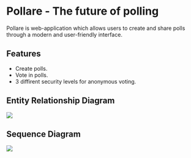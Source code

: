 # Pollare - The future of polling
Pollare is web-application which allows users to create and share polls through a modern and user-friendly interface.

## Features
* Create polls.
* Vote in polls.
* 3 diffirent security levels for anonymous voting.

## Entity Relationship Diagram
![](http://www.plantuml.com/plantuml/png/TLHDJ-im4BppAvPoeK-FxnkgAdXIGLmGGZt0ANBiBRMUOmVReUBVOwz34YUj3r4qCvxrRiQvSvvPtrJg2C9o_wMkcMKLk2qJPYVr1soOSaWiFRpq2k75ACKi9kXOu4Pg1CzAXQUQLJW7hfXp4DzXiO3JzT-JXuVxiEQmN1ub8rBNmSZD1q3Zq6R0b_6O0TQe732rbqO7Y31oX5juUbwl7bUl84K6hrTlQphN57Mg-PYYt2AB_eLW7lTMSCWRA_rteV0Bqo1rE3IKndjJWTcqEuY9Qr4kypsBYt89t6WVUXleTbl9jq03W9rK2ag4Eiprl5ESdNMlbxVm4cVEz3TjwKLN8oRMtrXJKTLErHwCGQFbPuEW36SAP0rC28kXQ9HtwkknPpJCpJgdu5etfPByeDlDFhU3PenpqsZVMw0MDF4KW3Il_lF4uHTj2iPSJDiXBkPip54YQ3A5h8ksbwaYjJkKa8QoFOtcBvn7CqEnOb9byB-dv_lNTuh3pbW1gGBTZMc5NxYlG71xSQRwAJ4SOi-Idq37hIGijvrTpK90OVPdbYx0y7uEE9hSeBSn1OCMzcxRKo-HTo4OuTS6Fm00)

## Sequence Diagram
![](http://www.plantuml.com/plantuml/png/lLNHRjem57tFLrpnKfZ6cX2W8X8RjANg9BeX2ji3GfD935XBOYjsYdZPjyzEOcA8W4gJzf8uji-zzroVumouG8b8ez0IH8GO9ZGCKO8j_fl432Ke0hv50TsHU0Dh579iMSWND849JZYDBRb749ym50kuJ-YEu-HeRiXOI7maoCbUbUTeOgwG0H9eXJY6ns9WMVq-ZEc6n20e3EyVd9OBEoAsm13dEve4y3XwQdUw_RwgYxmXWNLf-GkQdtLX7ZpFPXDWb0ku3LNG4gDhBzuAPPJkPQ3wJOwwQPGuavynhk0Z9Fmj93ILc9DObs0uzfCz4mUsfvld6QqiKhsMjwVs4MeTtsdR23k-iqQssrbtkzsEZLjtxXtsRTTrQWQ3hF7pWhFkkmUle_7eOGOV89LB77u-ZwOZY564uUihp2UJqVIGi073Ru_bWSZrwmL0MS3XhFMW9FPdiN0adPAOJscuIVU3BM9i_qbzlOlkSca5k9fGiywJnNXN3rQ_4ipJK2piPUEmVdGakL3nSVykdI77dCl1mbFTMqB_mESoAYHHtTlI25SKOiZvPMoMOehH479kX4BzaXwZiIHluBJubTb-49oPdKc3mYrQ-SfnqbtdtBJ1qangCoyslzzJ4YfjO6B_rLbcH8y4LNEfQwT8NCsOtKdgSSO9JzFlBrbVj1ruc6wKt7MiAvhEasjDHq202qeP3Rue4USnrCZfzNfDssss76YvNgSjvzmp2jRLvg6h2jRhHntBU1hHik_hMipRgfx_Jv5cbVcjFi1n87zNVm40)